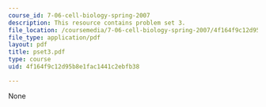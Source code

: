 ```yaml
---
course_id: 7-06-cell-biology-spring-2007
description: This resource contains problem set 3.
file_location: /coursemedia/7-06-cell-biology-spring-2007/4f164f9c12d95b8e1fac1441c2ebfb38_pset3.pdf
file_type: application/pdf
layout: pdf
title: pset3.pdf
type: course
uid: 4f164f9c12d95b8e1fac1441c2ebfb38

---
```

None